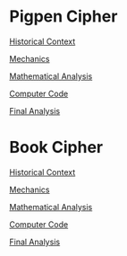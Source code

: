 # Pigpen Cipher

[Historical Context](historicalContext.md)

[Mechanics](mechanics.md)

[Mathematical Analysis](mathematicalAnalysis.md)

[Computer Code](computerCode.md)

[Final Analysis](finalAnalysis.md)

# Book Cipher

[Historical Context]()

[Mechanics](bookMechanics.md)

[Mathematical Analysis](bookmathMathmaticAlanalysis.md)

[Computer Code](bookComputerCode.md)

[Final Analysis]()
